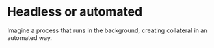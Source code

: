 # Headless or automated

Imagine a process that runs in the background, creating collateral in an automated way.
